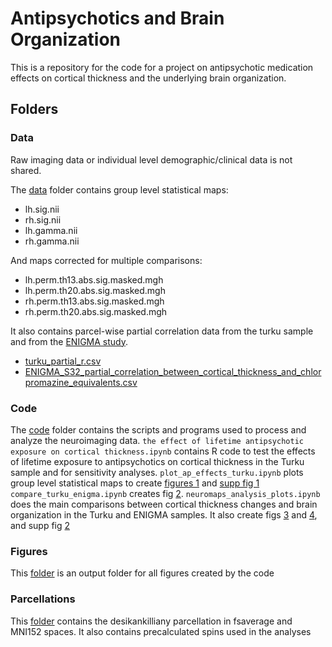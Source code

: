 # Antipsychotics and Brain Organization

This is a repository for the code for a project on antipsychotic medication effects on cortical thickness and the underlying brain organization.

## Folders

### Data

Raw imaging data or individual level demographic/clinical data is not shared.  

The [data](data/) folder contains group level statistical maps:
+ lh.sig.nii
+ rh.sig.nii
+ lh.gamma.nii
+ rh.gamma.nii

And maps corrected for multiple comparisons:
+ lh.perm.th13.abs.sig.masked.mgh
+ lh.perm.th20.abs.sig.masked.mgh
+ rh.perm.th13.abs.sig.masked.mgh
+ rh.perm.th20.abs.sig.masked.mgh

It also contains parcel-wise partial correlation data from the turku sample and from the [ENIGMA study](https://doi.org/10.1016/j.biopsych.2018.04.023).
+ [turku_partial_r.csv](data/turku_partial_r.csv)
+ [ENIGMA_S32_partial_correlation_between_cortical_thickness_and_chlorpromazine_equivalents.csv](data/ENIGMA_S32_partial_correlation_between_cortical_thickness_and_chlorpromazine_equivalents.csv)

### Code

The [code](code/) folder contains the scripts and programs used to process and analyze the neuroimaging data.
`the effect of lifetime antipsychotic exposure on cortical thickness.ipynb` contains R code to test the effects of lifetime exposure to antipsychotics on cortical thickness in the Turku sample and for sensitivity analyses.
`plot_ap_effects_turku.ipynb` plots group level statistical maps to create [figures 1](figures/Figure1.jpg)  and [supp fig 1](figures/Supp_fig1.jpg)
`compare_turku_enigma.ipynb` creates fig [2](figures/Figure2.jpg).
`neuromaps_analysis_plots.ipynb` does the main comparisons between cortical thickness changes
and brain organization in the Turku and ENIGMA samples. It also create figs [3](figures/Figure3.jpg) and [4](figures/Figure4.jpg), and supp fig [2](figures/Supp_fig1.jpg)

### Figures

This [folder](figures/) is an output folder for all figures created by the code

### Parcellations

This [folder](pacellations/) contains the desikankilliany parcellation in fsaverage and MNI152 spaces. It also contains precalculated spins used in the analyses
